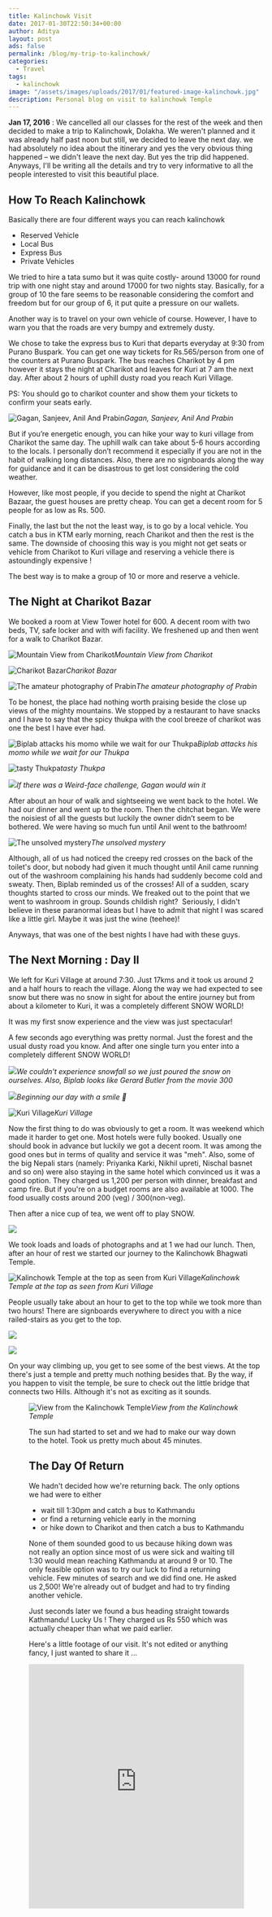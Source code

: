 ```yaml
---
title: Kalinchowk Visit
date: 2017-01-30T22:50:34+00:00
author: Aditya
layout: post
ads: false
permalink: /blog/my-trip-to-kalinchowk/
categories:
  - Travel
tags:
  - kalinchowk
image: "/assets/images/uploads/2017/01/featured-image-kalinchowk.jpg"
description: Personal blog on visit to kalinchowk Temple
---
```


**Jan 17, 2016** : We cancelled all our classes for the rest of the week and then decided to make a trip to Kalinchowk, Dolakha. We weren't planned and it was already half past noon but still, we decided to leave the next day. we had absolutely no idea about the itinerary and yes the very obvious thing happened &#8211; we didn't leave the next day. But yes the trip did happened. Anyways, I'll be writing all the details and try to very informative to all the people interested to visit this beautiful place.

## How To Reach Kalinchowk

Basically there are four different ways you can reach kalinchowk

  * Reserved Vehicle
  * Local Bus
  * Express Bus
  * Private Vehicles

We tried to hire a tata sumo but it was quite costly- around 13000 for round trip with one night stay and around 17000 for two nights stay. Basically, for a group of 10 the fare seems to be reasonable considering the comfort and freedom but for our group of 6, it put quite a pressure on our wallets.

Another way is to travel on your own vehicle of course. However, I have to warn you that the roads are very bumpy and extremely dusty.

We chose to take the express bus to Kuri that departs everyday at 9:30 from Purano Buspark. You can get one way tickets for Rs.565/person from one of the counters at Purano Buspark. The bus reaches Charikot by 4 pm however it stays the night at Charikot and leaves for Kuri at 7 am the next day. After about 2 hours of uphill dusty road you reach Kuri Village.
  
PS: You should go to charikot counter and show them your tickets to confirm your seats early.

![Gagan, Sanjeev, Anil And Prabin](/assets/images/uploads/2017/01/ktm-charikot-bus.jpg)*Gagan, Sanjeev, Anil And Prabin*

But if you’re energetic enough, you can hike your way to kuri village from Charikot the same day. The uphill walk can take about 5-6 hours according to the locals. I personally don’t recommend it especially if you are not in the habit of walking long distances. Also, there are no signboards along the way for guidance and it can be disastrous to get lost considering the cold weather.

However, like most people, if you decide to spend the night at Charikot Bazaar, the guest houses are pretty cheap. You can get a decent room for 5 people for as low as Rs. 500.

Finally, the last but the not the least way, is to go by a local vehicle. You catch a bus in KTM early morning, reach Charikot and then the rest is the same. The downside of choosing this way is you might not get seats or vehicle from Charikot to Kuri village and reserving a vehicle there is astoundingly expensive !

The best way is to make a group of 10 or more and reserve a vehicle.

## The Night at Charikot Bazar

We booked a room at View Tower hotel for 600. A decent room with two beds, TV, safe locker and with wifi facility. We freshened up and then went for a walk to Charikot Bazar.

  ![Mountain View from Charikot](/assets/images/uploads/2017/01/charikot-night-walk.jpg)*Mountain View from Charikot*
  
  ![Charikot Bazar](/assets/images/uploads/2017/01/charikot-bazar.jpg)*Charikot Bazar*
  
  ![The amateur photography of Prabin](/assets/images/uploads/2017/01/charikot-night-walk-1.jpg)*The amateur photography of Prabin*

To be honest, the place had nothing worth praising beside the close up views of the mighty mountains. We stopped by a restaurant to have snacks and I have to say that the spicy thukpa with the cool breeze of charikot was one the best I have ever had.

  ![Biplab attacks his momo while we wait for our Thukpa](/assets/images/uploads/2017/01/charikot-night-walk-2.jpg)*Biplab attacks his momo while we wait for our Thukpa*

  ![tasty Thukpa](/assets/images/uploads/2017/01/thukpa-charikot.jpg)*tasty Thukpa*

  ![](/assets/images/uploads/2017/01/charikot-night-walk-3.jpg)*If there was a Weird-face challenge, Gagan would win it*

After about an hour of walk and sightseeing we went back to the hotel. We had our dinner and went up to the room. Then the chitchat began. We were the noisiest of all the guests but luckily the owner didn’t seem to be bothered. We were having so much fun until Anil went to the bathroom!

  ![The unsolved mystery](/assets/images/uploads/2017/01/charikot-hotel.jpg)*The unsolved mystery*

Although, all of us had noticed the creepy red crosses on the back of the toilet's door, but nobody had given it much thought until Anil came running out of the washroom complaining his hands had suddenly become cold and sweaty. Then, Biplab reminded us of the crosses! All of a sudden, scary thoughts started to cross our minds. We freaked out to the point that we went to washroom in group. Sounds childish right?  Seriously, I didn't believe in these paranormal ideas but I have to admit that night I was scared like a little girl. Maybe it was just the wine (teehee)!

Anyways, that was one of the best nights I have had with these guys.

## The Next Morning : Day II

We left for Kuri Village at around 7:30. Just 17kms and it took us around 2 and a half hours to reach the village. Along the way we had expected to see snow but there was no snow in sight for about the entire journey but from about a kilometer to Kuri, it was a completely different SNOW WORLD!

It was my first snow experience and the view was just spectacular!

A few seconds ago everything was pretty normal. Just the forest and the usual dusty road you know. And after one single turn you enter into a completely different SNOW WORLD!

  ![](/assets/images/uploads/2017/01/kuri-1.jpg)*We couldn't experience snowfall so we just poured the snow on ourselves. Also, Biplab looks like Gerard Butler from the movie 300*

  ![](/assets/images/uploads/2017/01/kuri-2.jpg)*Beginning our day with a smile 🙂*
  
  ![Kuri Village](/assets/images/uploads/2017/01/kuri-3.jpg)*Kuri Village*

Now the first thing to do was obviously to get a room. It was weekend which made it harder to get one. Most hotels were fully booked. Usually one should book in advance but luckily we got a decent room. It was among the good ones but in terms of quality and service it was "meh". Also, some of the big Nepali stars (namely: Priyanka Karki, Nikhil upreti, Nischal basnet and so on) were also staying in the same hotel which convinced us it was a good option. They charged us 1,200 per person with dinner, breakfast and camp fire. But if you're on a budget rooms are also available at 1000. The food usually costs around 200 (veg) / 300(non-veg).

Then after a nice cup of tea, we went off to play SNOW.

  ![](/assets/images/uploads/2017/01/kalinchowk-gif-aditya.gif)

We took loads and loads of photographs and at 1 we had our lunch. Then, after an hour of rest we started our journey to the Kalinchowk Bhagwati Temple.

  ![Kalinchowk Temple at the top as seen from Kuri Village](https://lh3.googleusercontent.com/_XdmKrg8LxH9HVnRggiLfZku5_AV1UjkKYLb28wZqQ6gBiUjTum7tuP92UGcyfnliOX3ovNHaNv8hIJj8AIj6BgDhB4FAclEJlcBwek8Qmy1zIIno6ksLdYzhng3EFSISHh1jCnJuMI1jB3ncqhqy_3_NbfpYJVpuVc0lk79Uc4wTV6vXceNDaXDA651g4u7eLyU81-gZ043i12DDBNPeBbXadV2lNjGOOnWwIUF72ixuF_qjz--csBWIaTgp8puwvcs0vobJ4sA_94Hc1O46pLy1MggVcsV0cm0fkc8Wh4cQMauVcJFWyvs--L7oJAgk9HB1_l8e-4y532Bx7JGPNaD3HbhTqNDHSCRmNa7Opsr4xrSLThE9HDJKTroLm0dQLNBEwOM3g3URENbP3maXYm0CV3Sd59tmMlKx6smOKOl4pTJoLeC0dUryplrkKKRj6i4-qerI088jPKz4ZD68k1cn1MWpHU07W7_tZHW7BhicVOHH9sF6Jk3N5HbmjG1dALzOFMLmRO8tdSRtAK1-JGLjsT8KUR1ybV-BD54lhV572wNzqKZCMOTFDTTHDl0PkPkxKUsj5DORrRaRmPVq9R_dh2wQ1RfD1PZf6Koy9VlIZxX4fbVt65ZD3HdDycgWNWXK2-TjaeW2h4iFap9sW07JUDfY__wiO93g8Wzbg=w851-h638-no)*Kalinchowk Temple at the top as seen from Kuri Village* 

People usually take about an hour to get to the top while we took more than two hours! There are signboards everywhere to direct you with a nice railed-stairs as you get to the top.
  
  ![](https://lh3.googleusercontent.com/xEYWLWLl1q-SNqClxaJnVkx_AnkeiwirQ11IK_YCs4AvlS3I5OdAjoNIP3Fhlr9znB0A1aQ2L-MAnq3eoQbD3IRA7CNd0SjWnPmiKMupZsaiIbGWOo7vRRBrXE2JjOW2o1Eib8yHC4L3tXP7Qana_10_Am3yanqncvgTR4R42eBmuI8OCFhGuixlX9H5UOBClU38hKQIYjC9x3Rto0KHNbkF4bIDbeznSJUZHfpDhtx8IdjZ0cW0GNABGcBaRGkGestnTBh5RtxsDNavfJJeFWe9y0DOOkjgNio0bMBqXnmxK3AJiYb7pFSfpflz4CIoX0dzDU13rOAginj5eZuNAmMjfO6tLDAH2r19NWAsckqDKI_iXdKTDVrrjis2CtzCyYR11TelbF8vKv7sQAbW6Wb7P8ESQnJ1A1PCeBGK7LYSov7aVXcSSrqPfOC3IX71h6P_1Thwt0LadtXrujYjyaRIHCqV5T1pLdM0DLT8PcmVWqZYCTPq3eXK3vrXMuzra1LXa38jhmWQk6RtDOMzWD9rMzquzA1m3PXR7gFbjm7gViieXj9KPU4EO-mIF8P1pCHrpmoOoiULjHzWxP7VAWC2WdKWQIAwAfHbrNlCTsCbM7dYl-rI43_XmewlBtPiqilBkDcEA0nUvaHr-eqb-RRLARxuBi5e21R7ezzcPg=w851-h638-no)

  ![](https://lh3.googleusercontent.com/IqQKjVTif7PDJeroxFilpvCX77o5TXiJ75usQ7_EPvAMU7R7ZSLMb5eBkJAJqw29UOd3LR0T9ElnhKx0PfK-WuWu1E3YdQ0blcSsJTbdiBJ2YYQTMVKNBg5mAFIJ_6gxJGDsFN-KqvSy6VYmUj59yiWxNDZwv4srr4XsYEDAiG1oE_2QmPbGTZIPwEw5S0aZlfLJcKyb6NhbB5PwvySPwiW0jW76cxyTG0N3tXPp0N4fsmQYrBC0MAej2KLiB9b-00XJERah6mPIxgM0Pve9F890lxC0aUGnMUWP66SEbytBAWP4AOZ-tCMWr7pF6fGATMID0Vy28i58JxTabECJzd3FW_Sun-j4cvzSxWuPUUnv37wJgKyL4oovZe_QF5hbi7QcOrJEAiBUXSID0ytcOHkCicJxLyRNvjATsKWcE8E9cYSigv4y5Bx6VCJy8k4b8VDQ6nwEBj_ozo8dcqeX7YrqUIDSONglPiDX31qywXdfXx5f7vRKn8qWP1C8Mvhrg7OOmcw9hlpydu2SPdKN_Be3s6Mle6PwzG1fWVlwNmU0hwKhOeU4qzSI7l-Y0cIO2PfYqnq_GEw6nDZu-DnCUsJ-bEBypoXtNEy0tgqW7cKbeYdAQRQge6HwxvsheGhKldnMWHGpg5NvcrUiQHdl8lnl_t_A48Rxrf98Sv6DQw=w851-h638-no)

On your way climbing up, you get to see some of the best views. At the top there's just a temple and pretty much nothing besides that. By the way, if you happen to visit the temple, be sure to check out the little bridge that connects two Hills. Although it's not as exciting as it sounds.<figure id="attachment_924" style="max-width: 1366px" class="wp-caption alignnone">

  ![View from the Kalinchowk Temple](/assets/images/uploads/2017/01/view-from-kalinchowk-temple.jpg)*View from the Kalinchowk Temple*

The sun had started to set and we had to make our way down to the hotel. Took us pretty much about 45 minutes.

## The Day Of Return

We hadn't decided how we're returning back. The only options we had were to either

  * wait till 1:30pm and catch a bus to Kathmandu
  * or find a returning vehicle early in the morning
  * or hike down to Charikot and then catch a bus to Kathmandu

None of them sounded good to us because hiking down was not really an option since most of us were sick and waiting till 1:30 would mean reaching Kathmandu at around 9 or 10. The only feasible option was to try our luck to find a returning vehicle. Few minutes of search and we did find one. He asked us 2,500! We're already out of budget and had to try finding another vehicle.

Just seconds later we found a bus heading straight towards Kathmandu! Lucky Us ! They charged us Rs 550 which was actually cheaper than what we paid earlier.

Here's a little footage of our visit. It's not edited or anything fancy, I just wanted to share it ...

<iframe width="100%" height="480" src="http://www.youtube.com/embed/SaWA1L9gsVw" frameborder="0" allowfullscreen></iframe>